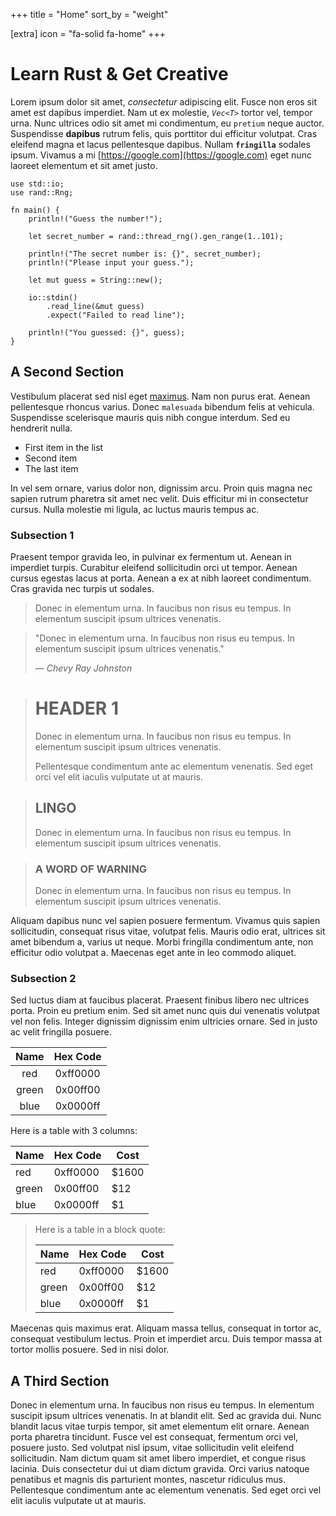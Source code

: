 +++
title = "Home"
sort_by = "weight"

[extra]
icon = "fa-solid fa-home"
+++


# Learn Rust & Get Creative

Lorem ipsum dolor sit amet, *consectetur* adipiscing elit. Fusce non eros sit amet est dapibus imperdiet. Nam ut ex molestie, *`Vec<T>`* tortor vel, tempor urna. Nunc ultrices odio sit amet mi condimentum, eu `pretium` neque auctor. Suspendisse **dapibus** rutrum felis, quis porttitor dui efficitur volutpat. Cras eleifend magna et lacus pellentesque dapibus. Nullam **`fringilla`** sodales ipsum. Vivamus a mi [https://google.com](https://google.com) eget nunc laoreet elementum et sit amet justo.

```rs,linenos
use std::io;
use rand::Rng;

fn main() {
    println!("Guess the number!");

    let secret_number = rand::thread_rng().gen_range(1..101);

    println!("The secret number is: {}", secret_number);
    println!("Please input your guess.");

    let mut guess = String::new();

    io::stdin()
        .read_line(&mut guess)
        .expect("Failed to read line");

    println!("You guessed: {}", guess);
}
```

## A Second Section

Vestibulum placerat sed nisl eget [maximus](https://#). Nam non purus erat. Aenean pellentesque rhoncus varius. Donec `malesuada` bibendum felis at vehicula. Suspendisse scelerisque mauris quis nibh congue interdum. Sed eu hendrerit nulla.

- First item in the list
- Second item
- The last item

In vel sem ornare, varius dolor non, dignissim arcu. Proin quis magna nec sapien rutrum pharetra sit amet nec velit. Duis efficitur mi in consectetur cursus. Nulla molestie mi ligula, ac luctus mauris tempus ac.

### Subsection 1

Praesent tempor gravida leo, in pulvinar ex fermentum ut. Aenean in imperdiet turpis. Curabitur eleifend sollicitudin orci ut tempor. Aenean cursus egestas lacus at porta. Aenean a ex at nibh laoreet condimentum. Cras gravida nec turpis ut sodales.

> Donec in elementum urna. In faucibus non risus eu tempus. In elementum suscipit ipsum ultrices venenatis.

> "Donec in elementum urna. In faucibus non risus eu tempus. In elementum suscipit ipsum ultrices venenatis."
> 
> &#8212; *Chevy Ray Johnston*

> # HEADER 1
> Donec in elementum urna. In faucibus non risus eu tempus. In elementum suscipit ipsum ultrices venenatis.
>
> Pellentesque condimentum ante ac elementum venenatis. Sed eget orci vel elit iaculis vulputate ut at mauris.

> ## LINGO
> Donec in elementum urna. In faucibus non risus eu tempus. In elementum suscipit ipsum ultrices venenatis.

> ### A WORD OF WARNING
> Donec in elementum urna. In faucibus non risus eu tempus. In elementum suscipit ipsum ultrices venenatis.

Aliquam dapibus nunc vel sapien posuere fermentum. Vivamus quis sapien sollicitudin, consequat risus vitae, volutpat felis. Mauris odio erat, ultrices sit amet bibendum a, varius ut neque. Morbi fringilla condimentum ante, non efficitur odio volutpat a. Maecenas eget ante in leo commodo aliquet.

### Subsection 2

Sed luctus diam at faucibus placerat. Praesent finibus libero nec ultrices porta. Proin eu pretium enim. Sed sit amet nunc quis dui venenatis volutpat vel non felis. Integer dignissim dignissim enim ultricies ornare. Sed in justo ac velit fringilla posuere.

| Name    | Hex Code      |
|:-------:|:-------------:|
| red     | 0xff0000      |
| green   | 0x00ff00      |
| blue    | 0x0000ff      |

Here is a table with 3 columns:

| Name    | Hex Code      | Cost  |
| ------- | ------------- | ----- |
| red     | 0xff0000      | $1600 |
| green   | 0x00ff00      |   $12 |
| blue    | 0x0000ff      |    $1 |

> Here is a table in a block quote:
> 
> | Name    | Hex Code      | Cost  |
> | ------- | ------------- | ----- |
> | red     | 0xff0000      | $1600 |
> | green   | 0x00ff00      |   $12 |
> | blue    | 0x0000ff      |    $1 |

Maecenas quis maximus erat. Aliquam massa tellus, consequat in tortor ac, consequat vestibulum lectus. Proin et imperdiet arcu. Duis tempor massa at tortor mollis posuere. Sed in nisi dolor.

## A Third Section

Donec in elementum urna. In faucibus non risus eu tempus. In elementum suscipit ipsum ultrices venenatis. In at blandit elit. Sed ac gravida dui. Nunc blandit lacus vitae turpis tempor, sit amet elementum elit ornare. Aenean porta pharetra tincidunt. Fusce vel est consequat, fermentum orci vel, posuere justo. Sed volutpat nisl ipsum, vitae sollicitudin velit eleifend sollicitudin. Nam dictum quam sit amet libero imperdiet, et congue risus lacinia. Duis consectetur dui ut diam dictum gravida. Orci varius natoque penatibus et magnis dis parturient montes, nascetur ridiculus mus. Pellentesque condimentum ante ac elementum venenatis. Sed eget orci vel elit iaculis vulputate ut at mauris.